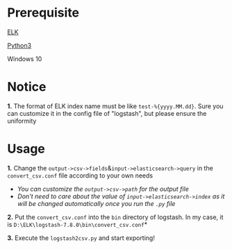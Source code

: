 # Prerequisite
 [ELK](https://www.elastic.co/what-is/elk-stack) 
 
 [Python3](https://www.python.org/downloads/)
 
 Windows 10
<br>

# Notice
**1.** The format of ELK index name must be like `test-%{yyyy.MM.dd}`. Sure you can customize it in the config file of "logstash", but please ensure the uniformity
<br>

# Usage
**1.** Change the `output->csv->fields`&`input->elasticsearch->query` in the `convert_csv.conf` file according to your own needs
 - *You can customize the `output->csv->path` for the output file*
 - *Don't need to care about the value of `input->elasticsearch->index` as it will be changed automatically once you run the `.py` file*

**2.** Put the `convert_csv.conf` into the `bin` directory of logstash. In my case, it is `D:\ELK\logstash-7.8.0\bin\convert_csv.conf`*

**3.** Execute the `logstash2csv.py` and start exporting!
